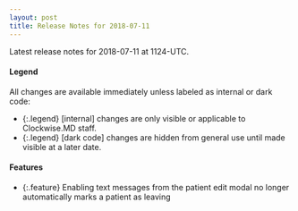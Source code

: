```yaml
---
layout: post
title: Release Notes for 2018-07-11
---
```


Latest release notes for 2018-07-11 at 1124-UTC.

<div class='legend' markdown='1'>

#### Legend

All changes are available immediately unless labeled as internal or dark code:

- {:.legend} [internal] changes are only visible or applicable to Clockwise.MD staff.
- {:.legend} [dark code] changes are hidden from general use until made visible at a later date.

</div>

<div class='features' markdown='1'>

#### Features

- {:.feature} Enabling text messages from the patient edit modal no longer automatically marks a patient as leaving

</div>

